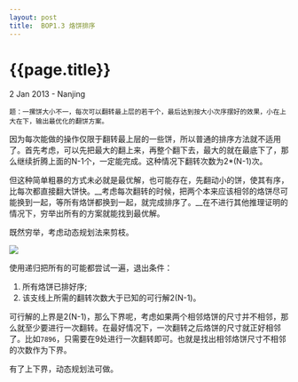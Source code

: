```yaml
---
layout:	post
title:	BOP1.3 烙饼排序
---
```


{{page.title}}
==============

<p class='meta'>2 Jan 2013 - Nanjing</p>

	题：一摞饼大小不一，每次可以翻转最上层的若干个，最后达到按大小次序摆好的效果，小在上大在下，输出最优化的翻饼方案。

因为每次能做的操作仅限于翻转最上层的一些饼，所以普通的排序方法就不适用了。首先考虑，可以先把最大的翻上来，再整个翻下去，最大的就在最底下了，那么继续折腾上面的N-1个，一定能完成。这种情况下翻转次数为2*(N-1)次。

但这种简单粗暴的方式未必就是最优解，也可能存在，先翻动小的饼，使其有序，比每次都直接翻大饼快。__考虑每次翻转的时候，把两个本来应该相邻的烙饼尽可能换到一起，等所有烙饼都换到一起，就完成排序了。__在不进行其他推理证明的情况下，穷举出所有的方案就能找到最优解。

既然穷举，考虑动态规划法来剪枝。

<img src="https://raw.github.com/deloeating/deloeating.github.com/master/images/cake_reverse.jpg">

使用递归把所有的可能都尝试一遍，退出条件：

1.	所有烙饼已排好序;
2.	该支线上所需的翻转次数大于已知的可行解2(N-1)。

可行解的上界是2(N-1)，那么下界呢，考虑如果两个相邻烙饼的尺寸并不相邻，那么就至少要进行一次翻转。在最好情况下，一次翻转之后烙饼的尺寸就正好相邻了。比如`7896`，只需要在9处进行一次翻转即可。也就是找出相邻烙饼尺寸不相邻的次数作为下界。

有了上下界，动态规划法可做。

<script src="https://gist.github.com/4435452.js"></script>

